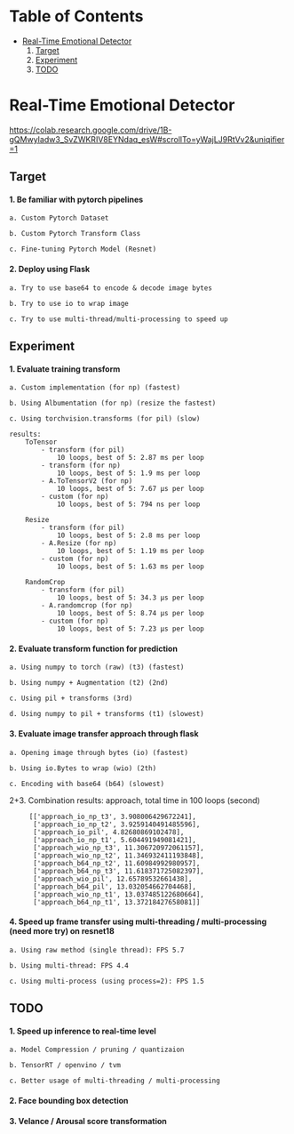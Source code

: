 # Table of Contents
* [Real-Time Emotional Detector](#rted)
    1. [Target](#ta)
    2. [Experiment](#ex)
    3. [TODO](#todo)
# <a name="rted">Real-Time Emotional Detector
https://colab.research.google.com/drive/1B-gQMwyIadw3_SvZWKRIV8EYNdaq_esW#scrollTo=yWajLJ9RtVv2&uniqifier=1

## <a name="ta">Target
#### 1. Be familiar with pytorch pipelines

    a. Custom Pytorch Dataset   

    b. Custom Pytorch Transform Class

    c. Fine-tuning Pytorch Model (Resnet)

#### 2. Deploy using Flask

    a. Try to use base64 to encode & decode image bytes
    
    b. Try to use io to wrap image 
    
    c. Try to use multi-thread/multi-processing to speed up 
 
## <a name="ex">Experiment
#### 1. Evaluate training transform

    a. Custom implementation (for np) (fastest)
    
    b. Using Albumentation (for np) (resize the fastest)
    
    c. Using torchvision.transforms (for pil) (slow)
    
    results:
        ToTensor
            - transform (for pil)
                10 loops, best of 5: 2.87 ms per loop
            - transform (for np)
                10 loops, best of 5: 1.9 ms per loop
            - A.ToTensorV2 (for np)
                10 loops, best of 5: 7.67 µs per loop
            - custom (for np)
                10 loops, best of 5: 794 ns per loop

        Resize
            - transform (for pil)
                10 loops, best of 5: 2.8 ms per loop
            - A.Resize (for np)
                10 loops, best of 5: 1.19 ms per loop
            - custom (for np)
                10 loops, best of 5: 1.63 ms per loop

        RandomCrop
            - transform (for pil)
                10 loops, best of 5: 34.3 µs per loop
            - A.randomcrop (for np)
                10 loops, best of 5: 8.74 µs per loop
            - custom (for np)
                10 loops, best of 5: 7.23 µs per loop

#### 2. Evaluate transform function for prediction

    a. Using numpy to torch (raw) (t3) (fastest)
    
    b. Using numpy + Augmentation (t2) (2nd)
    
    c. Using pil + transforms (3rd)
    
    d. Using numpy to pil + transforms (t1) (slowest)

#### 3. Evaluate image transfer approach through flask

    a. Opening image through bytes (io) (fastest)
    
    b. Using io.Bytes to wrap (wio) (2th)
    
    c. Encoding with base64 (b64) (slowest)

2+3. Combination results: approach, total time in 100 loops (second)        
         
         [['approach_io_np_t3', 3.908006429672241],
          ['approach_io_np_t2', 3.9259140491485596],
          ['approach_io_pil', 4.82680869102478],
          ['approach_io_np_t1', 5.604491949081421],
          ['approach_wio_np_t3', 11.306720972061157],
          ['approach_wio_np_t2', 11.346932411193848],
          ['approach_b64_np_t2', 11.60984992980957],
          ['approach_b64_np_t3', 11.618371725082397],
          ['approach_wio_pil', 12.65789532661438],
          ['approach_b64_pil', 13.032054662704468],
          ['approach_wio_np_t1', 13.037485122680664],
          ['approach_b64_np_t1', 13.37218427658081]]


#### 4. Speed up frame transfer using multi-threading / multi-processing (need more try) on resnet18

    a. Using raw method (single thread): FPS 5.7

    b. Using multi-thread: FPS 4.4

    c. Using multi-process (using process=2): FPS 1.5
    
## <a name="todo">TODO
#### 1. Speed up inference to real-time level

    a. Model Compression / pruning / quantizaion
    
    b. TensorRT / openvino / tvm

    c. Better usage of multi-threading / multi-processing

#### 2. Face bounding box detection
#### 3. Velance / Arousal score transformation
